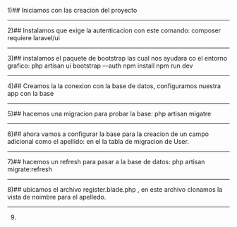 1)## Iniciamos con las creacion del proyecto 

*********************************************************************************************
2)## Instalamos que exige la autenticacion con este comando:
composer requiere laravel/ui 
*********************************************************************************************
3)## instalamos el paquete de bootstrap las cual nos ayudara co el entorno grafico:
php artisan ui bootstrap –-auth
npm install
npm run dev
*********************************************************************************************
4)## Creamos la la conexion con la base de datos, configuramos nuestra app con la base 
*********************************************************************************************
5)## hacemos una migracion para probar la base:
 php artisan migatre
*********************************************************************************************
6)## ahora vamos a configurar la base para la creacion de un campo adicional como el apellido: en el la tabla de migracion de User.
*********************************************************************************************
7)## hacemos un refresh para pasar a la base de datos:
 php artisan migrate:refresh
*********************************************************************************************
8)## ubicamos el archivo register.blade.php , en este archivo clonamos la vista de noimbre para el apelledo.
*********************************************************************************************
9)

